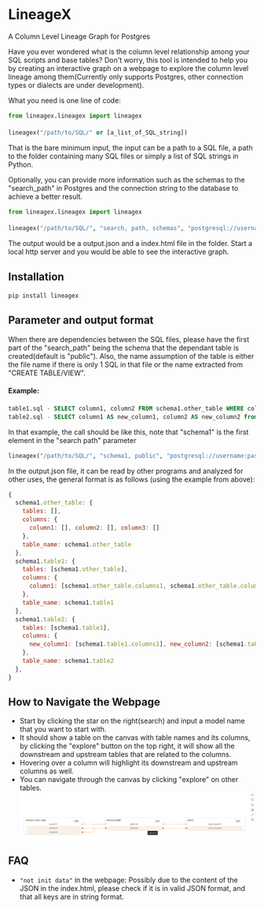 # LineageX

A Column Level Lineage Graph for Postgres

Have you ever wondered what is the column level relationship among your SQL scripts and base tables? 
Don't worry, this tool is intended to help you by creating an interactive graph on a webpage to explore the 
column level lineage among them(Currently only supports Postgres, other connection types or dialects are under development).

What you need is one line of code:

```python
from lineagex.lineagex import lineagex

lineagex("/path/to/SQL/" or [a_list_of_SQL_string])
```
That is the bare minimum input, the input can be a path to a SQL file, a path to the folder containing many SQL files or 
simply a list of SQL strings in Python. 

Optionally, you can provide more information such as the schemas to the "search_path" in Postgres and 
the connection string to the database to achieve a better result. 
```python
from lineagex.lineagex import lineagex

lineagex("/path/to/SQL/", "search, path, schemas", "postgresql://username:password@server:port/database")
```

The output would be a output.json and a index.html file in the folder. Start a local http server and you would be able
to see the interactive graph.

## Installation

```bash
pip install lineagex
```

## Parameter and output format
When there are dependencies between the SQL files, please have the first part of the "search_path" being the schema
that the dependant table is created(default is "public"). Also, the name assumption of the table is either the file 
name if there is only 1 SQL in that file or the name extracted from "CREATE TABLE/VIEW".
#### Example:
```SQL
table1.sql - SELECT column1, column2 FROM schema1.other_table WHERE column3 IS NOT NULL;
table2.sql - SELECT column1 AS new_column1, column2 AS new_column2 from schema1.table1;
```
In that example, the call should be like this, note that "schema1" is the first element in the "search path" parameter
```python
lineagex("/path/to/SQL/", "schema1, public", "postgresql://username:password@server:port/database")
```
In the output.json file, it can be read by other programs and analyzed for other uses, the general format is as follows
(using the example from above):
```javascript
{
  schema1.other_table: {
    tables: [], 
    columns: {
      column1: [], column2: [], column3: []
    }, 
    table_name: schema1.other_table
  }, 
  schema1.table1: {
    tables: [schema1.other_table], 
    columns: {
      column1: [schema1.other_table.columns1, schema1.other_table.columns3], column2: [schema1.other_table.columns2, schema1.other_table.columns3]
    }, 
    table_name: schema1.table1
  }, 
  schema1.table2: {
    tables: [schema1.table1], 
    columns: {
      new_column1: [schema1.table1.columns1], new_column2: [schema1.table1.column2]
    }, 
    table_name: schema1.table2
  }, 
}
```

## How to Navigate the Webpage
- Start by clicking the star on the right(search) and input a model name that you want to start with.
- It should show a table on the canvas with table names and its columns, by clicking the "explore" button on the top right, it will show all the downstream and upstream tables that are related to the columns.
- Hovering over a column will highlight its downstream and upstream columns as well.
- You can navigate through the canvas by clicking "explore" on other tables.
![Alt text](/tests/example.png?raw=true "example")


## FAQ
- `"not init data"` in the webpage:
Possibly due to the content of the JSON in the index.html, please check if it is in valid JSON format, and that all keys are in string format.